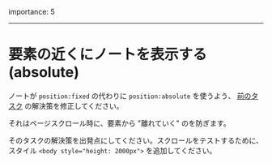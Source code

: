 importance: 5

---

# 要素の近くにノートを表示する(absolute)

ノートが `position:fixed` の代わりに `position:absolute` を使うよう、 [前のタスク](info:task/position-at) の解決策を修正してください。

それはページスクロール時に、要素から "離れていく" のを防ぎます。

そのタスクの解決策を出発点にしてください。スクロールをテストするために、スタイル `<body style="height: 2000px">` を追加してください。
